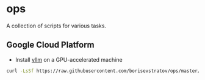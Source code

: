 # ops

A collection of scripts for various tasks.

## Google Cloud Platform

- Install [vllm](https://docs.vllm.ai/en/stable/getting_started/installation/gpu.html#install-the-latest-code_1) on a GPU-accelerated machine

```bash
curl -LsSf https://raw.githubusercontent.com/borisevstratov/ops/master/init/gcp-vllm-prep.sh | sh
```
